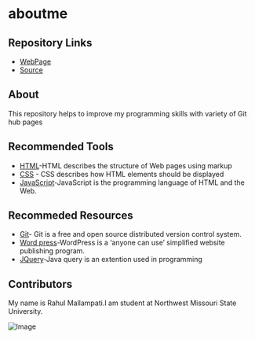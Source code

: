 # aboutme

## Repository Links
- [WebPage](https://rahulmallampati825.github.io/aboutme)
- [Source](https://github.com/Rahulmallampati825/aboutme)

## About

This repository helps to improve my programming skills with variety of Git hub pages

## Recommended Tools

- [HTML](https://www.w3schools.com/html/)-HTML describes the structure of Web pages using markup
- [CSS](https://www.w3schools.com/css/) - CSS describes how HTML elements should be displayed
- [JavaScript](https://www.w3schools.com/js/)-JavaScript is the programming language of HTML and the Web.


## Recommeded Resources

- [Git](https://lab.github.com/courses)- Git is a free and open source distributed version control system.
- [Word press](https://www.linkedin.com/learning/search?keywords=wordpress&src=go-pa&veh=sem_src.go-pa_c.ggl-lil-sem-b2c-nb-dr-gbl-ror-lang-en-web-beta-desktop-core-wordpress_pkw.%2Blearning%20%2Bwordpress_pmt.b_pcrid.299564158298_pdv.c_plc._trg._net.g_learning&trk=sem_src.go-pa_c.ggl-lil-sem-b2c-nb-dr-gbl-ror-la)-WordPress is a ‘anyone can use’ simplified website publishing program.
- [JQuery](https://www.w3schools.com/jquery/)-Java query is an extention used in programming



## Contributors

My name is Rahul Mallampati.I am student at Northwest Missouri State University.

![Image](http://www.jeevan4u.com/news/photos/India%20ICC%20World%20Cup%202011%20Champions.jpg)
